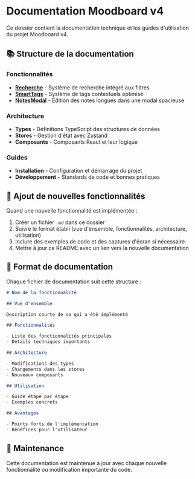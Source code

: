 # Documentation Moodboard v4

Ce dossier contient la documentation technique et les guides d'utilisation du projet Moodboard v4.

## 📚 Structure de la documentation

### Fonctionnalités

- **[Recherche](./SEARCH_FEATURE.md)** - Système de recherche intégré aux filtres
- **[SmartTags](./SMART_TAGS_ENHANCEMENT.md)** - Système de tags contextuels optimisé
- **[NotesModal](./NOTES_MODAL.md)** - Édition des notes longues dans une modal spacieuse

### Architecture

- **Types** - Définitions TypeScript des structures de données
- **Stores** - Gestion d'état avec Zustand
- **Composants** - Composants React et leur logique

### Guides

- **Installation** - Configuration et démarrage du projet
- **Développement** - Standards de code et bonnes pratiques

## 🚀 Ajout de nouvelles fonctionnalités

Quand une nouvelle fonctionnalité est implémentée :

1. Créer un fichier `.md` dans ce dossier
2. Suivre le format établi (vue d'ensemble, fonctionnalités, architecture, utilisation)
3. Inclure des exemples de code et des captures d'écran si nécessaire
4. Mettre à jour ce README avec un lien vers la nouvelle documentation

## 📝 Format de documentation

Chaque fichier de documentation suit cette structure :

```markdown
# Nom de la fonctionnalité

## Vue d'ensemble

Description courte de ce qui a été implémenté

## Fonctionnalités

- Liste des fonctionnalités principales
- Détails techniques importants

## Architecture

- Modifications des types
- Changements dans les stores
- Nouveaux composants

## Utilisation

- Guide étape par étape
- Exemples concrets

## Avantages

- Points forts de l'implémentation
- Bénéfices pour l'utilisateur
```

## 🔧 Maintenance

Cette documentation est maintenue à jour avec chaque nouvelle fonctionnalité ou modification importante du code.
